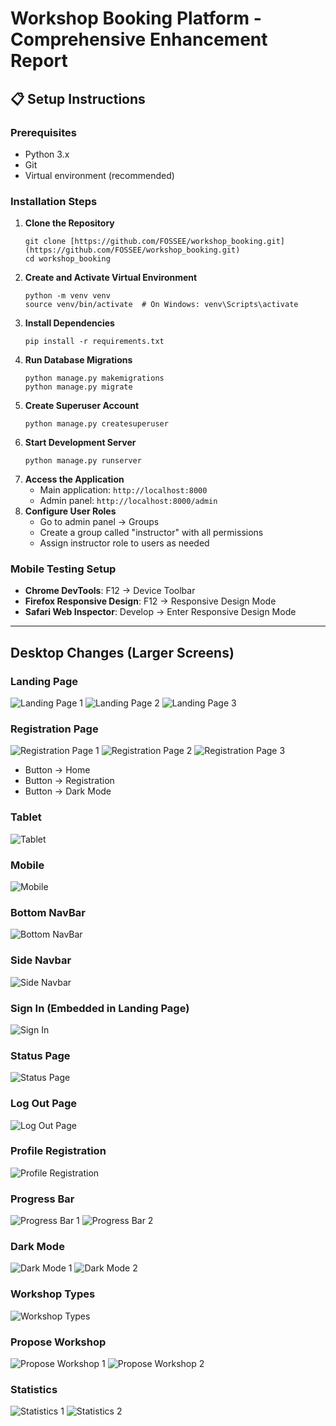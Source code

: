 
# Workshop Booking Platform - Comprehensive Enhancement Report

## 📋 Setup Instructions

### Prerequisites
- Python 3.x
- Git
- Virtual environment (recommended)

### Installation Steps

1. **Clone the Repository**
   ```
   git clone [https://github.com/FOSSEE/workshop_booking.git](https://github.com/FOSSEE/workshop_booking.git)
   cd workshop_booking
   ```
2. **Create and Activate Virtual Environment**
   ```
   python -m venv venv
   source venv/bin/activate  # On Windows: venv\Scripts\activate
   ```
3. **Install Dependencies**
   ```
   pip install -r requirements.txt
   ```
4. **Run Database Migrations**
   ```
   python manage.py makemigrations
   python manage.py migrate
   ```
5. **Create Superuser Account**
   ```
   python manage.py createsuperuser
   ```
6. **Start Development Server**
   ```
   python manage.py runserver
   ```
7. **Access the Application**
   - Main application: `http://localhost:8000`
   - Admin panel: `http://localhost:8000/admin`
8. **Configure User Roles**
   - Go to admin panel → Groups
   - Create a group called "instructor" with all permissions
   - Assign instructor role to users as needed

### Mobile Testing Setup
- **Chrome DevTools**: F12 → Device Toolbar
- **Firefox Responsive Design**: F12 → Responsive Design Mode
- **Safari Web Inspector**: Develop → Enter Responsive Design Mode

---

## Desktop Changes (Larger Screens)

### Landing Page

![Landing Page 1](https://github.com/user-attachments/assets/d883216e-88b0-4216-aeb7-1e0233385e21)
![Landing Page 2](https://github.com/user-attachments/assets/6792b3e1-039b-4e1d-bc5f-a0065b376f3e)
![Landing Page 3](https://github.com/user-attachments/assets/2852c984-993a-4597-bd6a-365686ddcc58)

### Registration Page

![Registration Page 1](https://github.com/user-attachments/assets/57ca7aa2-33b8-4284-b570-ecaeb62048be)
![Registration Page 2](https://github.com/user-attachments/assets/c64933ef-3dda-4c61-aac0-1597bc818511)
![Registration Page 3](https://github.com/user-attachments/assets/930c9007-d287-434d-b72b-0ecea2518776)

- Button -> Home
- Button -> Registration
- Button -> Dark Mode

### Tablet

![Tablet](https://github.com/user-attachments/assets/f553ec88-5a0d-4bca-9919-662b33d0b0d6)

### Mobile

![Mobile](https://github.com/user-attachments/assets/0a9cb77e-1877-4108-8a5c-e009a1dcef2d)

### Bottom NavBar

![Bottom NavBar](https://github.com/user-attachments/assets/d6c627d3-5eb5-4fe0-9bd7-2c33ada50300)

### Side Navbar

![Side Navbar](https://github.com/user-attachments/assets/6196166e-7103-4d0d-8dee-2f93b7cb73b6)

### Sign In (Embedded in Landing Page)

![Sign In](https://github.com/user-attachments/assets/93b8b42e-0f0c-42e5-9403-4fde91d3ccc9)

### Status Page

![Status Page](https://github.com/user-attachments/assets/9dc7a008-bb34-41fe-a8db-00c6eec5f366)

### Log Out Page

![Log Out Page](https://github.com/user-attachments/assets/5339b012-c95e-4b3a-9867-52c9e5b49c98)

### Profile Registration

![Profile Registration](https://github.com/user-attachments/assets/d5639b7a-61d6-431a-8d8a-a8444b49a6c5)

### Progress Bar

![Progress Bar 1](https://github.com/user-attachments/assets/9fb60d7f-19a0-4d4a-9548-4d1f5d1be6af)
![Progress Bar 2](https://github.com/user-attachments/assets/55b5529a-ac88-472d-ac3e-2d7f7221f9c1)

### Dark Mode

![Dark Mode 1](https://github.com/user-attachments/assets/b6f5a071-aaae-4ddb-b13b-824ea4bee846)
![Dark Mode 2](https://github.com/user-attachments/assets/1dea2127-c0ec-4b56-add9-d7b31544766a)

### Workshop Types

![Workshop Types](https://github.com/user-attachments/assets/66e73a2b-ae33-4fe2-bb9f-866881c33516)

### Propose Workshop

![Propose Workshop 1](https://github.com/user-attachments/assets/9c80d397-ffbe-48fa-bd0f-0c60f322af6d)
![Propose Workshop 2](https://github.com/user-attachments/assets/c70ac242-6c5b-447a-966d-2606eb0ad5ad)

### Statistics

![Statistics 1](https://github.com/user-attachments/assets/8efde39b-a0bf-4f30-9259-2a1741d4d010)
![Statistics 2](https://github.com/user-attachments/assets/5b721362-24f9-4783-9d77-f898ffe6cb22)


